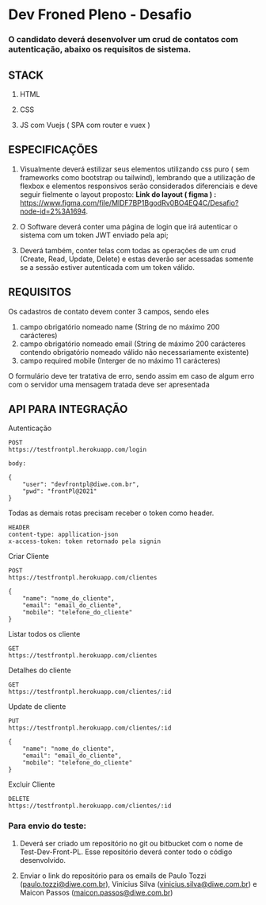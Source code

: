 

  

# Dev Froned Pleno - Desafio

  

### O candidato deverá desenvolver um crud de contatos com autenticação, abaixo os requisitos de sistema.

## STACK

  

1. HTML

  

3. CSS

  

4. JS com Vuejs ( SPA com router e vuex )

  

## ESPECIFICAÇÕES

  

1. Visualmente deverá estilizar seus elementos utilizando css puro ( sem frameworks como bootstrap ou tailwind), lembrando que a utilização de flexbox e elementos responsivos serão considerados diferenciais e deve seguir fielmente o layout proposto: 
**Link do layout ( figma ) :** https://www.figma.com/file/MlDF7BP1BgodRv0BO4EQ4C/Desafio?node-id=2%3A1694.

  

2. O Software deverá conter uma página de login que irá autenticar o sistema com um token JWT enviado pela api;

  

3. Deverá também, conter telas com todas as operações de um crud (Create, Read, Update, Delete) e estas deverão ser acessadas somente se a sessão estiver autenticada com um token válido.



## REQUISITOS

Os cadastros de contato devem conter 3 campos, sendo eles
1. campo obrigatório nomeado name (String de no máximo 200 carácteres)
2. campo obrigatório nomeado email (String de máximo 200 carácteres contendo obrigatório nomeado válido não necessariamente existente) 
3. campo required mobile (Interger de no máximo 11 carácteres)

O formulário deve ter tratativa de erro, sendo assim em caso de algum erro com o servidor uma mensagem tratada deve ser apresentada

## API PARA INTEGRAÇÃO

Autenticação
```
POST
https://testfrontpl.herokuapp.com/login

body:

{
    "user": "devfrontpl@diwe.com.br",
    "pwd": "frontPl@2021"
}
```

Todas as demais rotas precisam receber o token como header.
```
HEADER
content-type: appllication-json
x-access-token: token retornado pela signin
```

Criar Cliente
```
POST
https://testfrontpl.herokuapp.com/clientes

{
    "name": "nome_do_cliente",
    "email": "email_do_cliente",
    "mobile": "telefone_do_cliente"
}
```

Listar todos os cliente
```
GET
https://testfrontpl.herokuapp.com/clientes
```

Detalhes do cliente
```
GET
https://testfrontpl.herokuapp.com/clientes/:id
```

Update de cliente
```
PUT
https://testfrontpl.herokuapp.com/clientes/:id

{
    "name": "nome_do_cliente",
    "email": "email_do_cliente",
    "mobile": "telefone_do_cliente"
}
```

Excluir Cliente
```
DELETE
https://testfrontpl.herokuapp.com/clientes/:id
```


### Para envio do teste:

  

  

1. Deverá ser criado um repositório no git ou bitbucket com o nome de Test-Dev-Front-PL. Esse repositório deverá conter todo o código desenvolvido.

  

2. Enviar o link do repositório para os emails de Paulo Tozzi (paulo.tozzi@diwe.com.br), Vinicius Silva (vinicius.silva@diwe.com.br) e Maicon Passos (maicon.passos@diwe.com.br)
